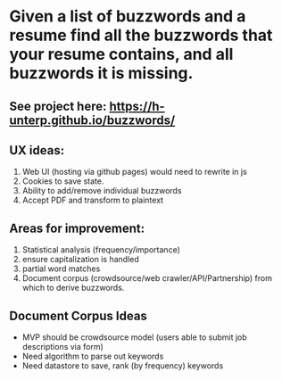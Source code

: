 
# Given a list of buzzwords and a resume find all the buzzwords that your resume contains, and all buzzwords it is missing.


## See project here: https://h-unterp.github.io/buzzwords/ 

## UX ideas:
1. Web UI (hosting via github pages) would need to rewrite in js
2. Cookies to save state.
3. Ability to add/remove individual buzzwords
4. Accept PDF and transform to plaintext

## Areas for improvement:

1. Statistical analysis (frequency/importance)
2. ensure capitalization is handled
3. partial word matches
4. Document corpus (crowdsource/web crawler/API/Partnership) from which to derive buzzwords. 

## Document Corpus Ideas
  * MVP should be crowdsource model (users able to submit job descriptions via form)
  * Need algorithm to parse out keywords
  * Need datastore to save, rank (by frequency) keywords
